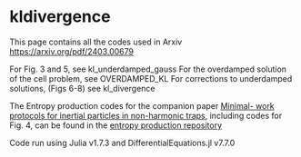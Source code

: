 # kldivergence
This page contains all the codes used in Arxiv https://arxiv.org/pdf/2403.00679

For Fig. 3 and 5, see kl_underdamped_gauss
For the overdamped solution of the cell problem, see OVERDAMPED_KL
For corrections to underdamped solutions, (Figs 6-8) see kl_divergence


The Entropy production codes for the companion paper [Minimal- work protocols for inertial particles in non-harmonic traps](https://arxiv.org/pdf/2407.15678), including codes for Fig. 4, can be found in the [entropy production repository](https://github.com/julia-sand/entropyproduction)


Code run using Julia v1.7.3 and DifferentialEquations.jl v7.7.0
